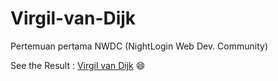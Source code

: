 # Virgil-van-Dijk
Pertemuan pertama NWDC (NightLogin Web Dev. Community)

See the Result : [Virgil van Dijk](https://justdheja.github.io/Virgil-van-Dijk/) :smile:

